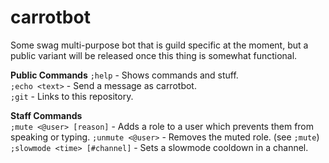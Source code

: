 # carrotbot

Some swag multi-purpose bot that is guild specific at the moment, but a public variant will be released once this thing is somewhat functional.


**Public Commands** 
`;help` - Shows commands and stuff.  
`;echo <text>` - Send a message as carrotbot.  
`;git` - Links to this repository.  

**Staff Commands**  
`;mute <@user> [reason]` - Adds a role to a user which prevents them from speaking or typing.
`;unmute <@user>` - Removes the muted role. (see `;mute`)  
`;slowmode <time> [#channel]` - Sets a slowmode cooldown in a channel.
